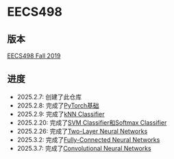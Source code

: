 # EECS498

## 版本

[EECS498 Fall 2019](https://web.eecs.umich.edu/~justincj/teaching/eecs498/FA2019)

## 进度

- 2025.2.7: 创建了此仓库
- 2025.2.8: 完成了[PyTorch基础](Assignments/A1/pytorch101.ipynb)
- 2025.2.9: 完成了[kNN Classifier](Assignments/A1/kNN.ipynb)
- 2025.2.20: 完成了[SVM Classifier和Softmax Classifier](Assignments/A2/linear_classifier.ipynb)
- 2025.2.26: 完成了[Two-Layer Neural Networks](Assignments/A2/two_layer_net.ipynb)
- 2025.3.2: 完成了[Fully-Connected Neural Networks](Assignments/A3/fully_connected_networks.ipynb)
- 2025.3.7: 完成了[Convolutional Neural Networks](Assignments/A3/convolutional_networks.ipynb) 